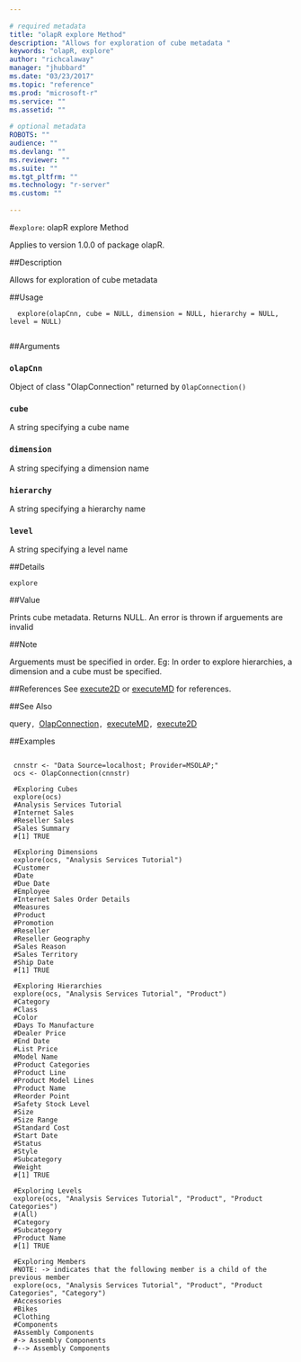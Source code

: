 ```yaml
--- 
 
# required metadata 
title: "olapR explore Method" 
description: "Allows for exploration of cube metadata " 
keywords: "olapR, explore" 
author: "richcalaway" 
manager: "jhubbard" 
ms.date: "03/23/2017" 
ms.topic: "reference" 
ms.prod: "microsoft-r" 
ms.service: "" 
ms.assetid: "" 
 
# optional metadata 
ROBOTS: "" 
audience: "" 
ms.devlang: "" 
ms.reviewer: "" 
ms.suite: "" 
ms.tgt_pltfrm: "" 
ms.technology: "r-server" 
ms.custom: "" 
 
--- 
```

 
 
 
 #`explore`: olapR explore Method

 Applies to version 1.0.0 of package olapR.
 
 
 ##Description
 
Allows for exploration of cube metadata
 
 
 
 ##Usage

```   
  explore(olapCnn, cube = NULL, dimension = NULL, hierarchy = NULL, level = NULL)
 
```
 
 
 ##Arguments

   
    
 ### `olapCnn`
 Object of class "OlapConnection" returned by `OlapConnection()` 
  
    
 ### `cube`
 A string specifying a cube name 
  
    
 ### `dimension`
 A string specifying a dimension name 
  
    
 ### `hierarchy`
 A string specifying a hierarchy name 
  
    
 ### `level`
 A string specifying a level name 
  
 
 
 
 ##Details
 
`explore` 
 
 
 
 ##Value
 
Prints cube metadata. Returns NULL.
An error is thrown if arguements are invalid
 
 
 ##Note
 
Arguements must be specified in order. Eg: In order to explore hierarchies, a dimension and a cube must be specified.
 
 
 
 ##References
  See [execute2D](execute2d.md) or [executeMD](executemd.md) for references.  
 
 
 ##See Also
 
query`, `[OlapConnection](../../olapr/packagehelp/olapconnection.md)`, `[executeMD](executemd.md)`, `[execute2D](execute2d.md)
   
 
 ##Examples

 ```
   
  cnnstr <- "Data Source=localhost; Provider=MSOLAP;"
  ocs <- OlapConnection(cnnstr)
  
  #Exploring Cubes
  explore(ocs)
  #Analysis Services Tutorial
  #Internet Sales
  #Reseller Sales
  #Sales Summary
  #[1] TRUE
  
  #Exploring Dimensions
  explore(ocs, "Analysis Services Tutorial")
  #Customer
  #Date
  #Due Date
  #Employee
  #Internet Sales Order Details
  #Measures
  #Product
  #Promotion
  #Reseller
  #Reseller Geography
  #Sales Reason
  #Sales Territory
  #Ship Date
  #[1] TRUE
  
  #Exploring Hierarchies
  explore(ocs, "Analysis Services Tutorial", "Product")
  #Category
  #Class
  #Color
  #Days To Manufacture
  #Dealer Price
  #End Date
  #List Price
  #Model Name
  #Product Categories
  #Product Line
  #Product Model Lines
  #Product Name
  #Reorder Point
  #Safety Stock Level
  #Size
  #Size Range
  #Standard Cost
  #Start Date
  #Status
  #Style
  #Subcategory
  #Weight
  #[1] TRUE
  
  #Exploring Levels
  explore(ocs, "Analysis Services Tutorial", "Product", "Product Categories")
  #(All)
  #Category
  #Subcategory
  #Product Name
  #[1] TRUE
  
  #Exploring Members
  #NOTE: -> indicates that the following member is a child of the previous member
  explore(ocs, "Analysis Services Tutorial", "Product", "Product Categories", "Category")
  #Accessories
  #Bikes
  #Clothing
  #Components
  #Assembly Components
  #-> Assembly Components
  #--> Assembly Components
 
```
 

